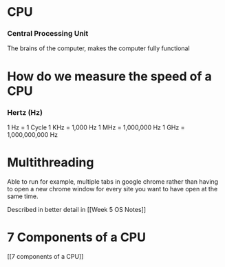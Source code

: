 # CPU
### Central Processing Unit
The brains of the computer, makes the computer fully functional

# How do we measure the speed of a CPU
### Hertz (Hz)
1 Hz = 1 Cycle
1 KHz = 1,000 Hz
1 MHz = 1,000,000 Hz
1 GHz = 1,000,000,000 Hz

# Multithreading
Able to run for example, multiple tabs in google chrome rather than having to open a new chrome window for every site you want to have open at the same time.

Described in better detail in [[Week 5 OS Notes]]

# 7 Components of a CPU
[[7 components of a CPU]]